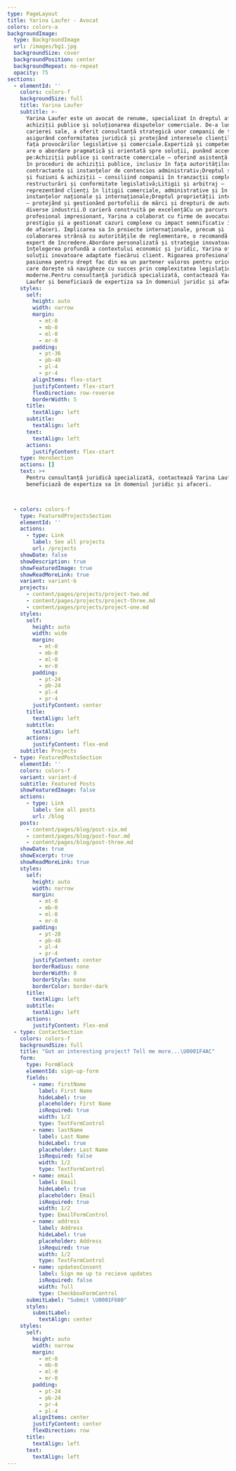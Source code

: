 ```yaml
---
type: PageLayout
title: Yarina Laufer - Avocat
colors: colors-a
backgroundImage:
  type: BackgroundImage
  url: /images/bg1.jpg
  backgroundSize: cover
  backgroundPosition: center
  backgroundRepeat: no-repeat
  opacity: 75
sections:
  - elementId: ''
    colors: colors-f
    backgroundSize: full
    title: Yarina Laufer
    subtitle: >-
      Yarina Laufer este un avocat de renume, specializat în dreptul afacerilor,
      achiziții publice și soluționarea disputelor comerciale. De-a lungul
      carierei sale, a oferit consultanță strategică unor companii de top,
      asigurând conformitatea juridică și protejând interesele clienților săi în
      fața provocărilor legislative și comerciale.Expertiză și competențeYarina
      are o abordare pragmatică și orientată spre soluții, punând accent
      pe:Achiziții publice și contracte comerciale – oferind asistență juridică
      în proceduri de achiziții publice, inclusiv în fața autorităților
      contractante și instanțelor de contencios administrativ;Dreptul societar
      și fuziuni & achiziții – consiliind companii în tranzacții complexe,
      restructurări și conformitate legislativă;Litigii și arbitraj –
      reprezentând clienți în litigii comerciale, administrative și în fața
      instanțelor naționale și internaționale;Dreptul proprietății intelectuale
      – protejând și gestionând portofolii de mărci și drepturi de autor în
      diverse industrii.O carieră construită pe excelențăCu un parcurs
      profesional impresionant, Yarina a colaborat cu firme de avocatură de
      prestigiu și a gestionat cazuri complexe cu impact semnificativ în mediul
      de afaceri. Implicarea sa în proiecte internaționale, precum și
      colaborarea strânsă cu autoritățile de reglementare, o recomandă drept un
      expert de încredere.Abordare personalizată și strategie inovatoarePrin
      înțelegerea profundă a contextului economic și juridic, Yarina oferă
      soluții inovatoare adaptate fiecărui client. Rigoarea profesională și
      pasiunea pentru drept fac din ea un partener valoros pentru orice companie
      care dorește să navigheze cu succes prin complexitatea legislației
      moderne.Pentru consultanță juridică specializată, contactează Yarina
      Laufer și beneficiază de expertiza sa în domeniul juridic și afaceri.
    styles:
      self:
        height: auto
        width: narrow
        margin:
          - mt-0
          - mb-0
          - ml-0
          - mr-0
        padding:
          - pt-36
          - pb-48
          - pl-4
          - pr-4
        alignItems: flex-start
        justifyContent: flex-start
        flexDirection: row-reverse
        borderWidth: 5
      title:
        textAlign: left
      subtitle:
        textAlign: left
      text:
        textAlign: left
      actions:
        justifyContent: flex-start
    type: HeroSection
    actions: []
    text: >+
      Pentru consultanță juridică specializată, contactează Yarina Laufer și
      beneficiază de expertiza sa în domeniul juridic și afaceri.



  - colors: colors-f
    type: FeaturedProjectsSection
    elementId: ''
    actions:
      - type: Link
        label: See all projects
        url: /projects
    showDate: false
    showDescription: true
    showFeaturedImage: true
    showReadMoreLink: true
    variant: variant-b
    projects:
      - content/pages/projects/project-two.md
      - content/pages/projects/project-three.md
      - content/pages/projects/project-one.md
    styles:
      self:
        height: auto
        width: wide
        margin:
          - mt-0
          - mb-0
          - ml-0
          - mr-0
        padding:
          - pt-24
          - pb-24
          - pl-4
          - pr-4
        justifyContent: center
      title:
        textAlign: left
      subtitle:
        textAlign: left
      actions:
        justifyContent: flex-end
    subtitle: Projects
  - type: FeaturedPostsSection
    elementId: ''
    colors: colors-f
    variant: variant-d
    subtitle: Featured Posts
    showFeaturedImage: false
    actions:
      - type: Link
        label: See all posts
        url: /blog
    posts:
      - content/pages/blog/post-six.md
      - content/pages/blog/post-four.md
      - content/pages/blog/post-three.md
    showDate: true
    showExcerpt: true
    showReadMoreLink: true
    styles:
      self:
        height: auto
        width: narrow
        margin:
          - mt-0
          - mb-0
          - ml-0
          - mr-0
        padding:
          - pt-28
          - pb-48
          - pl-4
          - pr-4
        justifyContent: center
        borderRadius: none
        borderWidth: 0
        borderStyle: none
        borderColor: border-dark
      title:
        textAlign: left
      subtitle:
        textAlign: left
      actions:
        justifyContent: flex-end
  - type: ContactSection
    colors: colors-f
    backgroundSize: full
    title: "Got an interesting project? Tell me more...\U0001F4AC"
    form:
      type: FormBlock
      elementId: sign-up-form
      fields:
        - name: firstName
          label: First Name
          hideLabel: true
          placeholder: First Name
          isRequired: true
          width: 1/2
          type: TextFormControl
        - name: lastName
          label: Last Name
          hideLabel: true
          placeholder: Last Name
          isRequired: false
          width: 1/2
          type: TextFormControl
        - name: email
          label: Email
          hideLabel: true
          placeholder: Email
          isRequired: true
          width: 1/2
          type: EmailFormControl
        - name: address
          label: Address
          hideLabel: true
          placeholder: Address
          isRequired: true
          width: 1/2
          type: TextFormControl
        - name: updatesConsent
          label: Sign me up to recieve updates
          isRequired: false
          width: full
          type: CheckboxFormControl
      submitLabel: "Submit \U0001F680"
      styles:
        submitLabel:
          textAlign: center
    styles:
      self:
        height: auto
        width: narrow
        margin:
          - mt-0
          - mb-0
          - ml-0
          - mr-0
        padding:
          - pt-24
          - pb-24
          - pr-4
          - pl-4
        alignItems: center
        justifyContent: center
        flexDirection: row
      title:
        textAlign: left
      text:
        textAlign: left
---
```

